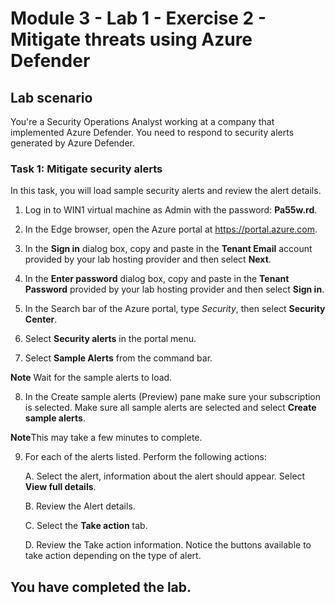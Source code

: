 # Module 3 - Lab 1 - Exercise 2 - Mitigate threats using Azure Defender

## Lab scenario

You're a Security Operations Analyst working at a company that implemented Azure Defender. You need to respond to security alerts generated by Azure Defender.

### Task 1: Mitigate security alerts

In this task, you will load sample security alerts and review the alert details.

1. Log in to WIN1 virtual machine as Admin with the password: **Pa55w.rd**.  

2. In the Edge browser, open the Azure portal at https://portal.azure.com.

3. In the **Sign in** dialog box, copy and paste in the **Tenant Email** account provided by your lab hosting provider and then select **Next**.

4. In the **Enter password** dialog box, copy and paste in the **Tenant Password** provided by your lab hosting provider and then select **Sign in**.

5. In the Search bar of the Azure portal, type *Security*, then select **Security Center**.

6. Select **Security alerts** in the portal menu.

7. Select **Sample Alerts** from the command bar.

**Note** Wait for the sample alerts to load.

8. In the Create sample alerts (Preview) pane make sure your subscription is selected.  Make sure all sample alerts are selected and select **Create sample alerts**.  

**Note**This may take a few minutes to complete.

9. For each of the alerts listed.  Perform the following actions:

    A. Select the alert, information about the alert should appear.  Select **View full details**.

    B. Review the Alert details.

    C. Select the **Take action** tab.

    D. Review the Take action information. Notice the buttons available to take action depending on the type of alert.

## You have completed the lab.
